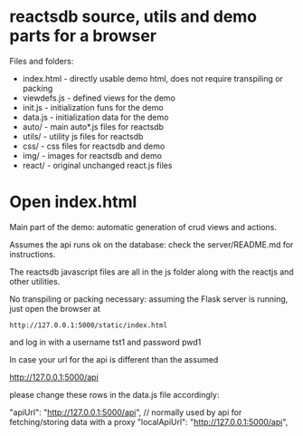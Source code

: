 reactsdb source, utils and demo parts for a browser
===================================================

Files and folders:

* index.html - directly usable demo html, does not require transpiling or packing
* viewdefs.js - defined views for the demo
* init.js - initialization funs for the demo
* data.js - initialization data for the demo
* auto/ - main auto*.js files for reactsdb
* utils/ - utility js files for reactsdb
* css/ - css files for reactsdb and demo
* img/ - images for reactsdb and demo
* react/ - original unchanged react.js files

Open index.html
================

Main part of the demo: automatic generation of crud views and actions.

Assumes the api runs ok on the database: check the server/README.md for instructions.

The reactsdb javascript files are all in the js folder along with the reactjs and other utilities.

No transpiling or packing necessary: assuming the Flask server is running,
just open the browser at

    http://127.0.0.1:5000/static/index.html

and log in with a username tst1 and password pwd1

In case your url for the api is different than the assumed

   http://127.0.0.1:5000/api

please change these rows in the data.js file accordingly:

  "apiUrl": "http://127.0.0.1:5000/api", // normally used by api for fetching/storing data with a proxy 
  "localApiUrl": "http://127.0.0.1:5000/api",

  

